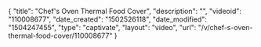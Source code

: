 {
    "title": "Chef's Oven Thermal Food Cover",
    "description": "",
    "videoid": "110008677",
    "date_created": "1502526118",
    "date_modified": "1504247455",
    "type": "captivate",
    "layout": "video",
    "url": "\/v\/chef-s-oven-thermal-food-cover\/110008677"
}